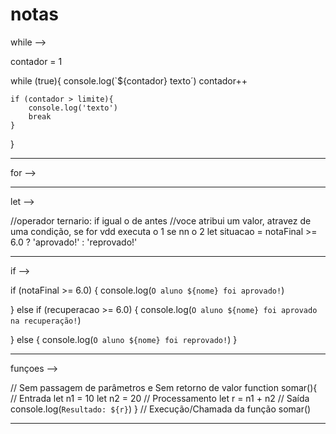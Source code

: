 # notas

while -->

contador = 1

while (true){
    console.log(`${contador} texto´)
    contador++

    if (contador > limite){
        console.log('texto')
        break
    }
}

-------------------------------------

for -->







-------------------------------------

let -->


//operador ternario: if igual o de antes
//voce atribui um valor, atravez de uma condição, se for vdd executa o 1 se nn o 2
let situacao = notaFinal >= 6.0 ? 'aprovado!' : 'reprovado!'




-------------------------------------


if -->

if (notaFinal >= 6.0) {
    console.log(`O aluno ${nome} foi aprovado!`)

} else if (recuperacao >= 6.0) {
    console.log(`O aluno ${nome} foi aprovado na recuperação!`)

} else {
    console.log(`O aluno ${nome} foi reprovado!`)
}


-------------------------------------


funçoes -->

// Sem passagem de parâmetros e Sem retorno de valor
function somar(){
    // Entrada
    let n1 = 10
    let n2 = 20
    // Processamento
    let r = n1 + n2
    // Saída
    console.log(`Resultado: ${r}`)
}
// Execução/Chamada da função
somar()


-------------------------------------















